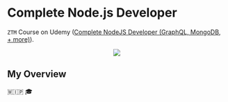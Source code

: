 # Complete Node.js Developer

`ZTM` Course on Udemy ([Complete NodeJS Developer (GraphQL, MongoDB, + more)](https://www.udemy.com/course/complete-nodejs-developer-zero-to-mastery)).

<p align="center">
  <a href="https://skillicons.dev">
    <img src="https://skillicons.dev/icons?i=git,nodejs,docker,npm,mongodb,graphql" />
  </a>
</p>


## My Overview

🇼🇮🇵 🎓
